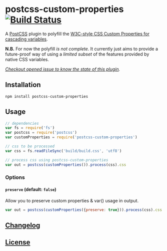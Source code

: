 # postcss-custom-properties [![Build Status](https://travis-ci.org/postcss/postcss-custom-properties.png)](https://travis-ci.org/postcss/postcss-custom-properties)

A [PostCSS](https://github.com/postcss/postcss) plugin to polyfill the
[W3C-style CSS Custom Properties for cascading variables](http://www.w3.org/TR/css-variables/).

**N.B.** For now the polyfill _is not complete_. It currently just aims to provide a future-proof way of using a _limited subset_ of the features provided by native CSS variables.  

_[Checkout opened issue to know the state of this plugin](issues)._

## Installation

```
npm install postcss-custom-properties
```

## Usage

```js
// dependencies
var fs = require('fs')
var postcss = require('postcss')
var customProperties = require('postcss-custom-properties')

// css to be processed
var css = fs.readFileSync('build/build.css', 'utf8')

// process css using postcss-custom-properties
var out = postcss(customProperties()).process(css).css
```

### Options

#### `preserve` (default: `false`)

Allow you to preserve custom properties & var() usage in output.

```js
var out = postcss(customProperties({preserve: true})).process(css).css
```

## [Changelog](CHANGELOG.md)

## [License](LICENSE-MIT)
